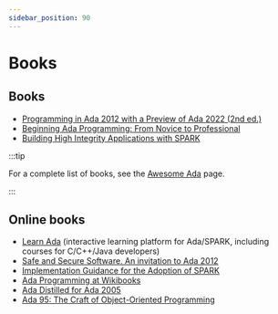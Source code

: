 ```yaml
---
sidebar_position: 90
---
```


# Books

## Books

- [Programming in Ada 2012 with a Preview of Ada 2022 (2nd ed.)](https://www.cambridge.org/core/books/programming-in-ada-2012-with-a-preview-of-ada-2022/AD30275F35CCECB97EAB80ABC32B019C#)
- [Beginning Ada Programming: From Novice to Professional](https://www.amazon.com/Beginning-Ada-Programming-Novice-Professional/dp/1484254279)
- [Building High Integrity Applications with SPARK](https://www.cambridge.org/core/books/building-high-integrity-applications-with-spark/F213D9867D2E271F5FF3EDA765D48E95)

:::tip

For a complete list of books, see the [Awesome Ada](https://github.com/ohenley/awesome-ada#books) page.

:::

## Online books

- [Learn Ada](https://learn.adacore.com) (interactive learning platform for Ada/SPARK, including courses for C/C++/Java developers)
- [Safe and Secure Software. An invitation to Ada 2012](https://www.adacore.com/uploads/technical-papers/SafeSecureAdav2015.pdf)
- [Implementation Guidance for the Adoption of SPARK](https://www.adacore.com/books/implementation-guidance-spark)
- [Ada Programming at Wikibooks](https://en.wikibooks.org/wiki/Ada_Programming)
- [Ada Distilled for Ada 2005](http://www.adaic.org/wp-content/uploads/2010/05/Ada-Distilled-24-January-2011-Ada-2005-Version.pdf)
- [Ada 95: The Craft of Object-Oriented Programming](https://www.adaic.org/resources/add_content/docs/craft/html/contents.htm)
